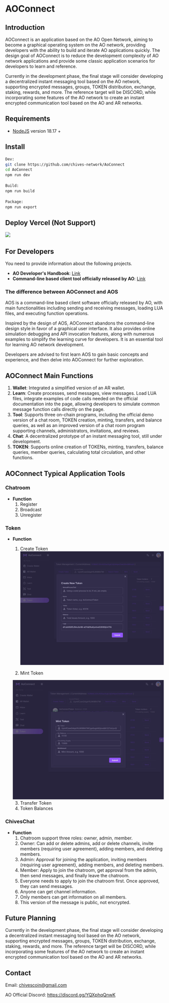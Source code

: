 # **AOConnect**

## Introduction
AOConnect is an application based on the AO Open Network, aiming to become a graphical operating system on the AO network, providing developers with the ability to build and iterate AO applications quickly. The design goal of AOConnect is to reduce the development complexity of AO network applications and provide some classic application scenarios for developers to learn and reference.

Currently in the development phase, the final stage will consider developing a decentralized instant messaging tool based on the AO network, supporting encrypted messages, groups, TOKEN distribution, exchange, staking, rewards, and more. The reference target will be DISCORD, while incorporating some features of the AO network to create an instant encrypted communication tool based on the AO and AR networks.

## Requirements
- [NodeJS](https://nodejs.org) version 18.17 +

## Install
```bash
Dev:
git clone https://github.com/chives-network/AoConnect
cd AoConnect
npm run dev

Build:
npm run build

Package:
npm run export
```

## Deploy Vercel (Not Support)

[![][vercel-deploy-shield]][vercel-deploy-link]


## For Developers
You need to provide information about the following projects.

- **AO Developer's Handbook**: [Link](https://cookbook_ao.g8way.io/)
- **Command-line based client tool officially released by AO**: [Link](https://github.com/permaweb/aos/)

### The difference between AOConnect and AOS
AOS is a command-line based client software officially released by AO, with main functionalities including sending and receiving messages, loading LUA files, and executing function operations.

Inspired by the design of AOS, AOConnect abandons the command-line design style in favor of a graphical user interface. It also provides online simulation debugging and API invocation features, along with numerous examples to simplify the learning curve for developers. It is an essential tool for learning AO network development.

Developers are advised to first learn AOS to gain basic concepts and experience, and then delve into AOConnect for further exploration.

## AOConnect Main Functions
1. **Wallet**: Integrated a simplified version of an AR wallet.
2. **Learn**: Create processes, send messages, view messages. Load LUA files, integrate examples of code calls needed on the official documentation into the page, allowing developers to simulate common message function calls directly on the page.
3. **Tool**: Supports three on-chain programs, including the official demo version of a chat room, TOKEN creation, minting, transfers, and balance queries, as well as an improved version of a chat room program supporting channels, administrators, invitations, and reviews.
4. **Chat**: A decentralized prototype of an instant messaging tool, still under development.
5. **TOKEN**: Supports online creation of TOKENs, minting, transfers, balance queries, member queries, calculating total circulation, and other functions.

## AOConnect Typical Application Tools
### Chatroom
- **Function**
  1. Register
  2. Broadcast
  3. Unregister

### Token
- **Function**
  1. Create Token
  ![Create Token](https://raw.githubusercontent.com/chives-network/AoConnect/main/public/screen/TokenCreate.png)

  2. Mint Token
  <img src="https://raw.githubusercontent.com/chives-network/AoConnect/main/public/screen/TokenMint.png" width="600" />

  3. Transfer Token
  4. Token Balances

### ChivesChat
- **Function**
  1. Chatroom support three roles: owner, admin, member.
  2. Owner: Can add or delete admins, add or delete channels, invite members (requiring user agreement), adding members, and deleting members.
  3. Admin: Approval for joining the application, inviting members (requiring user agreement), adding members, and deleting members.
  4. Member: Apply to join the chatroom, get approval from the admin, then send messages, and finally leave the chatroom.
  5. Everyone needs to apply to join the chatroom first. Once approved, they can send messages.
  6. Anyone can get channel information.
  7. Only members can get information on all members.
  8. This version of the message is public, not encrypted.

## Future Planning
Currently in the development phase, the final stage will consider developing a decentralized instant messaging tool based on the AO network, supporting encrypted messages, groups, TOKEN distribution, exchange, staking, rewards, and more. The reference target will be DISCORD, while incorporating some features of the AO network to create an instant encrypted communication tool based on the AO and AR networks.

## Contact
Email: chivescoin@gmail.com

AO Official Discord: https://discord.gg/YQXphqQnwK

<!-- LINK GROUP -->
[vercel-deploy-link]: https://vercel.com/new/clone?repository-url=https%3A%2F%2Fgithub.com%2Fchives-network/%2FAoConnect&project-name=AoConnect&repository-name=AoConnect
[vercel-deploy-shield]: https://vercel.com/button
